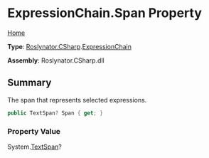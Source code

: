 # ExpressionChain\.Span Property

[Home](../../../../README.md)

**Type**: [Roslynator.CSharp](../../README.md)\.[ExpressionChain](../README.md)

**Assembly**: Roslynator\.CSharp\.dll

## Summary

The span that represents selected expressions\.

```csharp
public TextSpan? Span { get; }
```

### Property Value

System\.[TextSpan](https://docs.microsoft.com/en-us/dotnet/api/microsoft.codeanalysis.text.textspan)?

